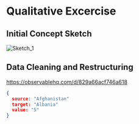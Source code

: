 # Qualitative Excercise

## Initial Concept Sketch
![Sketch_1](https://user-images.githubusercontent.com/77869514/196469786-e8bfdc72-358c-4f78-a56b-34eea7d2d809.jpg)

## Data Cleaning and Restructuring
https://observablehq.com/d/829a66acf746a618

```json
{
  source: "Afghanistan"
  target: "Albania"
  value: "5"
}
```
